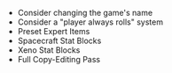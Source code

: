 - Consider changing the game's name
- Consider a "player always rolls" system
- Preset Expert Items
- Spacecraft Stat Blocks
- Xeno Stat Blocks
- Full Copy-Editing Pass